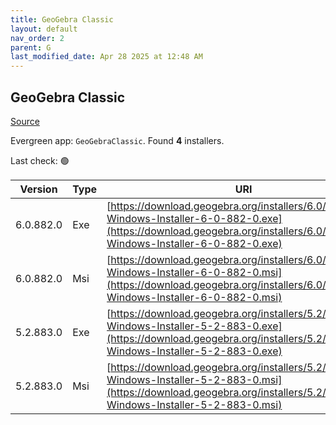 ```yaml
---
title: GeoGebra Classic
layout: default
nav_order: 2
parent: G
last_modified_date: Apr 28 2025 at 12:48 AM
---
```


## GeoGebra Classic

[Source](https://www.geogebra.org)

Evergreen app: `GeoGebraClassic`. Found **4** installers.

Last check: 🟢

| Version   | Type | URI                                                                                                                                                                            |
| --------- | ---- | ------------------------------------------------------------------------------------------------------------------------------------------------------------------------------ |
| 6.0.882.0 | Exe  | [https://download.geogebra.org/installers/6.0/GeoGebra-Windows-Installer-6-0-882-0.exe](https://download.geogebra.org/installers/6.0/GeoGebra-Windows-Installer-6-0-882-0.exe) |
| 6.0.882.0 | Msi  | [https://download.geogebra.org/installers/6.0/GeoGebra-Windows-Installer-6-0-882-0.msi](https://download.geogebra.org/installers/6.0/GeoGebra-Windows-Installer-6-0-882-0.msi) |
| 5.2.883.0 | Exe  | [https://download.geogebra.org/installers/5.2/GeoGebra-Windows-Installer-5-2-883-0.exe](https://download.geogebra.org/installers/5.2/GeoGebra-Windows-Installer-5-2-883-0.exe) |
| 5.2.883.0 | Msi  | [https://download.geogebra.org/installers/5.2/GeoGebra-Windows-Installer-5-2-883-0.msi](https://download.geogebra.org/installers/5.2/GeoGebra-Windows-Installer-5-2-883-0.msi) |
